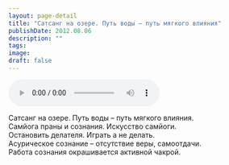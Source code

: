 ```yaml
---
layout: page-detail
title: "Cатсанг на озере. Путь воды – путь мягкого влияния"
publishDate: 2012.08.06
description: ""
tags:
image:
draft: false
---
```


<audio title="2012.08.06 - Cатсанг на озере. Путь воды – путь мягкого влияния.mp3" src="/upload/iblock/151/151d5fc66922bd0aabed98af4313e0e9.mp3" controls=""></audio>

 Cатсанг на озере. Путь воды – путь мягкого влияния.  
Самйога праны и сознания. Искусство самйоги.  
Остановить делателя. Играть а не делать.  
Асурическое сознание – отсутствие веры, самоотдачи.  
Работа сознания окрашивается активной чакрой.  

  

